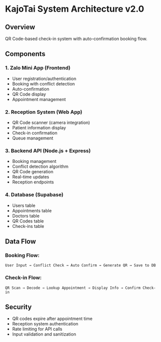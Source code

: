# KajoTai System Architecture v2.0

## Overview
QR Code-based check-in system with auto-confirmation booking flow.

## Components

### 1. Zalo Mini App (Frontend)
- User registration/authentication
- Booking with conflict detection  
- Auto-confirmation
- QR Code display
- Appointment management

### 2. Reception System (Web App)
- QR Code scanner (camera integration)
- Patient information display
- Check-in confirmation
- Queue management

### 3. Backend API (Node.js + Express)
- Booking management
- Conflict detection algorithm
- QR Code generation
- Real-time updates
- Reception endpoints

### 4. Database (Supabase)
- Users table
- Appointments table
- Doctors table  
- QR Codes table
- Check-ins table

## Data Flow

### Booking Flow:
```
User Input → Conflict Check → Auto Confirm → Generate QR → Save to DB
```

### Check-in Flow:
```
QR Scan → Decode → Lookup Appointment → Display Info → Confirm Check-in
```

## Security
- QR codes expire after appointment time
- Reception system authentication
- Rate limiting for API calls
- Input validation and sanitization
